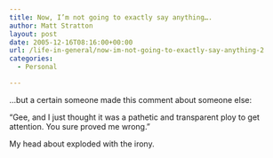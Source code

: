 ```yaml
---
title: Now, I’m not going to exactly say anything….
author: Matt Stratton
layout: post
date: 2005-12-16T08:16:00+00:00
url: /life-in-general/now-im-not-going-to-exactly-say-anything-2
categories:
  - Personal

---
```

&#8230;but a certain someone made this comment about someone else:

&#8220;Gee, and I just thought it was a pathetic and transparent ploy to get attention. You sure proved me wrong.&#8221;

My head about exploded with the irony.